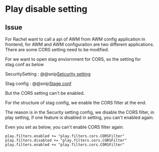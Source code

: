 # Play disable setting

## Issue

For Rachel want to call a api of AWM from AWM config application in frontend, for AWM and AWM configuration are two different applications.
There are some CORS setting need to be modified.

For we want to open stag enviornment for CORS, so the setting for stag.conf as below

SecuritySetting
: @@snip[Setcurity setting](code/securitysetting.conf)

Stag config
: @@snip[Stage conf](code/stag.conf)


But the CORS setting can't be enabled.

For the structure of stag config, we enable the CORS filter at the end.

The reason is in the Security setting config, we disable the CORS filter, in play setting, if one feature is disabled in setting, you can't enabled again.

Even you set as below, you can't enable CORS filter again.
```
play.filters.enabled += "play.filters.cors.CORSFilter"
play.filters.disabled += "play.filters.cors.CORSFilter"
play.filters.enabled += "play.filters.cors.CORSFilter"
```